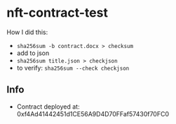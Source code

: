 # nft-contract-test

How I did this:

* `sha256sum -b contract.docx > checksum`
* add to json
* `sha256sum title.json > checkjson`
* to verify: `sha256sum --check checkjson`


## Info

* Contract deployed at: 0xf4Ad41442451d1CE56A9D4D70FFaf57430f70FC0

